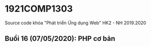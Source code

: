 # 1921COMP1303
Source code khóa "Phát triển Ứng dụng Web" HK2 - NH 2019.2020

## Buổi 16 (07/05/2020): PHP cơ bản
